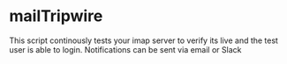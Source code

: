 # mailTripwire

This script continously tests your imap server to verify its live and the test user is able to login.
Notifications can be sent via email or Slack

